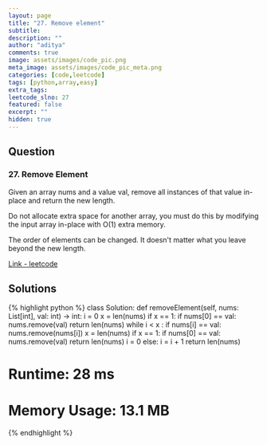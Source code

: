 ```yaml
---
layout: page
title: "27. Remove element"
subtitle: 
description: ""
author: "aditya"
comments: true
image: assets/images/code_pic.png
meta_image: assets/images/code_pic_meta.png
categories: [code,leetcode]
tags: [python,array,easy]
extra_tags: 
leetcode_slno: 27
featured: false
excerpt: ""
hidden: true
---
```


## Question

### 27. Remove Element

Given an array nums and a value val, remove all instances of that value in-place and return the new length.

Do not allocate extra space for another array, you must do this by modifying the input array in-place with O(1) extra memory.

The order of elements can be changed. It doesn't matter what you leave beyond the new length.

[Link - leetcode](https://leetcode.com/problems/remove-element/)


## Solutions

{% highlight python %}
class Solution:
    def removeElement(self, nums: List[int], val: int) -> int:
        i = 0
        x = len(nums)
        if x == 1:
            if nums[0] == val:
                nums.remove(val)
                return len(nums)
        while i < x :
            if nums[i] == val:
                nums.remove(nums[i])
                x = len(nums)
                if x == 1:
                    if nums[0] == val:
                        nums.remove(val)
                        return len(nums)
                i = 0
            else:
                i = i + 1
        return len(nums)

# Runtime: 28 ms
# Memory Usage: 13.1 MB
{% endhighlight %}
